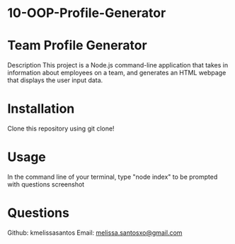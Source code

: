 # 10-OOP-Profile-Generator

# Team Profile Generator
Description
This project is a Node.js command-line application that takes in information about employees on a team, and generates an HTML webpage that displays the user input data.

# Installation
Clone this repository using git clone!

# Usage
In the command line of your terminal, type "node index" to be prompted with questions screenshot

# Questions
Github: kmelissasantos Email: melissa.santosxo@gmail.com
